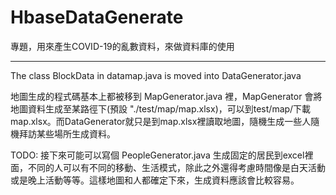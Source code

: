 # HbaseDataGenerate
專題，用來產生COVID-19的亂數資料，來做資料庫的使用

------
The class BlockData in datamap.java is moved into DataGenerator.java

地圖生成的程式碼基本上都被移到 MapGenerator.java 裡，MapGenerator 會將地圖資料生成至某路徑下(預設 "./test/map/map.xlsx)，可以到test/map/下載map.xlsx。而DataGenerator就只是到map.xlsx裡讀取地圖，隨機生成一些人隨機拜訪某些場所生成資料。

TODO: 接下來可能可以寫個 PeopleGenerator.java 生成固定的居民到excel裡面，不同的人可以有不同的移動、生活模式，除此之外還得考慮時間像是白天活動或是晚上活動等等。這樣地圖和人都確定下來，生成資料應該會比較容易。
